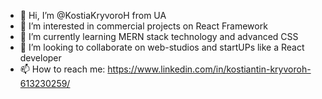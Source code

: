- 👋 Hi, I’m @KostiaKryvoroH from UA
- 👀 I’m interested in commercial projects on React Framework
- 🌱 I’m currently learning MERN stack technology and advanced CSS
- 💞️ I’m looking to collaborate on web-studios and startUPs like a React developer
- 📫 How to reach me: https://www.linkedin.com/in/kostiantin-kryvoroh-613230259/

<!---
KostiaKryvoroH/KostiaKryvoroH is a ✨ special ✨ repository because its `README.md` (this file) appears on your GitHub profile.
You can click the Preview link to take a look at your changes.
--->
